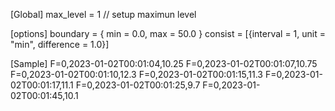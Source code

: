 [Global]
max_level = 1  // setup maximun level


[options]
boundary = { min = 0.0, max = 50.0 }
consist = [{interval = 1, unit = "min", difference = 1.0}]


[Sample]
F=0,2023-01-02T00:01:04,10.25
F=0,2023-01-02T00:01:07,10.75
F=0,2023-01-02T00:01:10,12.3
F=0,2023-01-02T00:01:15,11.3
F=0,2023-01-02T00:01:17,11.1
F=0,2023-01-02T00:01:25,9.7
F=0,2023-01-02T00:01:45,10.1